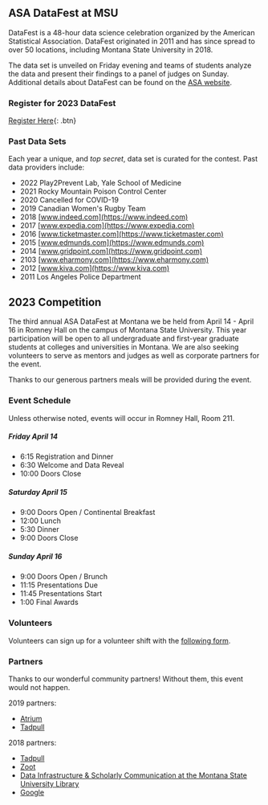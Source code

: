 ## ASA DataFest at MSU

DataFest is a 48-hour data science celebration organized by the American Statistical Association. DataFest originated in 2011 and has since spread to over 50 locations, including Montana State University in 2018. 

The data set is unveiled on Friday evening and teams of students analyze the data and present their findings to a panel of judges on Sunday. Additional details about DataFest can be found on the [ASA website](https://ww2.amstat.org/education/datafest/).


### Register for 2023 DataFest

[Register Here](https://docs.google.com/forms/d/1KIrW4J2zbBJDOXBO84rkeheKcHHlZUsZvVG9RS3BfQk/edit){: .btn}

### Past Data Sets

Each year a unique, and *top secret*, data set is curated for the contest. Past data providers include:

- 2022 Play2Prevent Lab, Yale School of Medicine
- 2021 Rocky Mountain Poison Control Center
- 2020 Cancelled for COVID-19
- 2019 Canadian Women's Rugby Team
- 2018 [www.indeed.com](https://www.indeed.com)
- 2017 [www.expedia.com](https://www.expedia.com)
- 2016 [www.ticketmaster.com](https://www.ticketmaster.com)
- 2015 [www.edmunds.com](https://www.edmunds.com)
- 2014 [www.gridpoint.com](https://www.gridpoint.com)
- 2103 [www.eharmony.com](https://www.eharmony.com)
- 2012 [www.kiva.com](https://www.kiva.com)
- 2011 Los Angeles Police Department

## 2023 Competition
The third annual ASA DataFest at Montana we be held from April 14 - April 16 in Romney Hall on the campus of Montana State University. This year participation will be open to all undergraduate and first-year graduate students at colleges and universities in Montana. We are also seeking volunteers to serve as mentors and judges as well as corporate partners for the event.

Thanks to our generous partners meals will be provided during the event.


### Event Schedule
Unless otherwise noted, events will occur in Romney Hall, Room 211.

##### Friday April 14
- 6:15 Registration and Dinner
- 6:30 Welcome and Data Reveal
- 10:00 Doors Close

##### Saturday April 15
- 9:00 Doors Open / Continental Breakfast
- 12:00 Lunch
- 5:30 Dinner 
- 9:00 Doors Close

##### Sunday April 16
- 9:00 Doors Open / Brunch
- 11:15 Presentations Due 
- 11:45 Presentations Start
- 1:00 Final Awards



### Volunteers
Volunteers can sign up for a volunteer shift with the [following form](https://docs.google.com/spreadsheets/d/1Ycp4_XSsiaDE9qj07EEQa_atoHnJqGt_HkKOkvbQpnU/edit#gid=0).

### Partners

Thanks to our wonderful community partners! Without them, this event would not happen.

2019 partners:
- [Atrium](https://atrium.ai)
- [Tadpull](https://www.tadpull.com)

2018 partners:
- [Tadpull](https://www.tadpull.com)
- [Zoot](https://zootsolutions.com)
- [Data Infrastructure & Scholarly Communication at the Montana State University Library](https://www.montana.edu/disc/)
- [Google](https://www.google.com)
